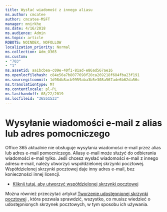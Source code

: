 ```yaml
---
title: Wysłać wiadomość z innego aliasu
ms.author: cmcatee
author: cmcatee-MSFT
manager: mnirkhe
ms.date: 4/16/2018
ms.audience: Admin
ms.topic: article
ROBOTS: NOINDEX, NOFOLLOW
localization_priority: Normal
ms.collection: Adm_O365
ms.custom:
- "703"
- "1"
ms.assetid: aa1bcbea-c09e-40f1-81ad-e86ad567ae16
ms.openlocfilehash: c84e56a7b8077698f20ca269218f684fba23f191
ms.sourcegitcommit: 1d98db8acb9959aba3b5e308a567ade6b62da56c
ms.translationtype: MT
ms.contentlocale: pl-PL
ms.lasthandoff: 08/22/2019
ms.locfileid: "36551533"
---
```

# <a name="send-email-from-an-alias-or-secondary-address"></a>Wysyłanie wiadomości e-mail z alias lub adres pomocniczego

Office 365 aktualnie nie obsługuje wysyłania wiadomości e-mail przez alias lub adres e-mail pomocniczego. Aliasy e-mail może służyć do odbierania wiadomości e-mail tylko. Jeśli chcesz wysłać wiadomości e-mail z innego adresu e-mail, należy utworzyć współdzielonej skrzynki pocztowej. Współdzielonej skrzynki pocztowej daje inny adres e-mail, bez konieczności innej licencji.
  
- [Kliknij tutaj, aby utworzyć współdzielonej skrzynki pocztowej](https://portal.office.com/AdminPortal/Home#/AssistedGuide/addemailoptions)

Można również przeczytać artykuł [Tworzenie udostępnionej skrzynki pocztowej](https://docs.microsoft.com/office365/admin/email/create-a-shared-mailbox) , która pozwala sprawdzić, wszystko, co musisz wiedzieć o udostępnionych skrzynek pocztowych, w tym sposobu ich używania.